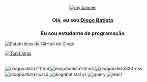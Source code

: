<p align="center">
  <a href="https://www.linkedin.com/in/diogo-batista1/" target="_blank" rel="noreferrer"><img src="https://user-images.githubusercontent.com/75489556/151947181-716dc6ad-6ed4-497b-bfc7-caf35e587915.png" alt="my banner"></a>
</p>

<h3 align="center">
Olá, eu sou <a href="https://www.linkedin.com/in/diogo-batista1/" target="_blank" rel="noreferrer">Diogo Batista</a>
</h3>
<h3 align="center">
    Eu sou estudante de programação
</h3>

![Estatísticas do GitHub do Diogo](https://github-readme-stats.vercel.app/api?username=diogobatista1&show_icons=true&theme=tokyonight)

[![Top Langs](https://github-readme-stats.vercel.app/api/top-langs/?username=diogobatista1&layout=compact)](https://github.com/diogobatista1/github-readme-stats)

<div style="display: inline_block"><br>
  <img align="center" alt="diogobatista1'-html"  src="https://img.shields.io/badge/HTML-239120?style=for-the-badge&logo=html5&logoColor=white">
  <img align="center" alt="diogobatista1-htm5"  src="https://img.shields.io/badge/HTML5-E34F26?style=for-the-badge&logo=html5&logoColor=white">
  <img align="center" alt="diogobatista330-css"  src="https://img.shields.io/badge/CSS-239120?&style=for-the-badge&logo=css3&logoColor=white">
  <img align="center" alt="diogobatista1-css3"  src="https://img.shields.io/badge/CSS3-1572B6?style=for-the-badge&logo=css3&logoColor=white">
  <img align="center" alt="diogobatista1-js"  src="https://img.shields.io/badge/JavaScript-F7DF1E?style=for-the-badge&logo=javascript&logoColor=black">
<img align="center" alt="jquery"  src="https://img.shields.io/badge/jQuery-0769AD?style=for-the-badge&logo=jquery&logoColor=white?color=red">
<img align="center" alt="react"  src="https://img.shields.io/badge/react-0769AD?style=for-the-badge&logo=react&logoColor=white">

</div>
